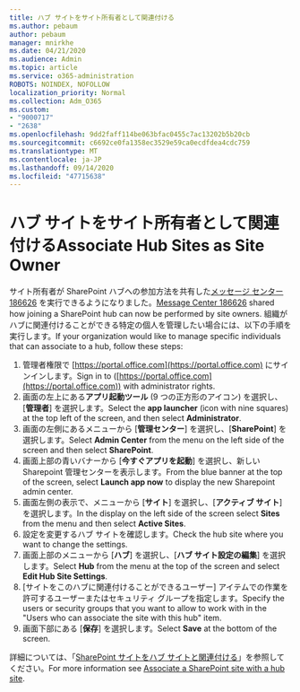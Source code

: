 ```yaml
---
title: ハブ サイトをサイト所有者として関連付ける
ms.author: pebaum
author: pebaum
manager: mnirkhe
ms.date: 04/21/2020
ms.audience: Admin
ms.topic: article
ms.service: o365-administration
ROBOTS: NOINDEX, NOFOLLOW
localization_priority: Normal
ms.collection: Adm_O365
ms.custom:
- "9000717"
- "2638"
ms.openlocfilehash: 9dd2faff114be063bfac0455c7ac13202b5b20cb
ms.sourcegitcommit: c6692ce0fa1358ec3529e59ca0ecdfdea4cdc759
ms.translationtype: MT
ms.contentlocale: ja-JP
ms.lasthandoff: 09/14/2020
ms.locfileid: "47715638"
---
```

# <a name="associate-hub-sites-as-site-owner"></a><span data-ttu-id="1a664-102">ハブ サイトをサイト所有者として関連付ける</span><span class="sxs-lookup"><span data-stu-id="1a664-102">Associate Hub Sites as Site Owner</span></span>

<span data-ttu-id="1a664-103">サイト所有者が SharePoint ハブへの参加方法を共有した[メッセージ センター 186626](https://admin.microsoft.com/Adminportal/Home?source=applauncher#/MessageCenter?id=MC186626) を実行できるようになりました。</span><span class="sxs-lookup"><span data-stu-id="1a664-103">[Message Center 186626](https://admin.microsoft.com/Adminportal/Home?source=applauncher#/MessageCenter?id=MC186626) shared how joining a SharePoint hub can now be performed by site owners.</span></span> <span data-ttu-id="1a664-104">組織がハブに関連付けることができる特定の個人を管理したい場合には、以下の手順を実行します。</span><span class="sxs-lookup"><span data-stu-id="1a664-104">If your organization would like to manage specific individuals that can associate to a hub, follow these steps:</span></span> 

1. <span data-ttu-id="1a664-105">管理者権限で [https://portal.office.com](https://portal.office.com) にサインインします。</span><span class="sxs-lookup"><span data-stu-id="1a664-105">Sign in to ([https://portal.office.com](https://portal.office.com)) with administrator rights.</span></span>
2. <span data-ttu-id="1a664-106">画面の左上にある**アプリ起動ツール** (9 つの正方形のアイコン) を選択し、[**管理者**] を選択します。</span><span class="sxs-lookup"><span data-stu-id="1a664-106">Select the **app launcher** (icon with nine squares) at the top left of the screen, and then select **Administrator**.</span></span>
3. <span data-ttu-id="1a664-107">画面の左側にあるメニューから [**管理センター**] を選択し、[**SharePoint**] を選択します。</span><span class="sxs-lookup"><span data-stu-id="1a664-107">Select **Admin Center** from the menu on the left side of the screen and then select **SharePoint**.</span></span>
4. <span data-ttu-id="1a664-108">画面上部の青いバナーから [**今すぐアプリを起動**] を選択し、新しい Sharepoint 管理センターを表示します。</span><span class="sxs-lookup"><span data-stu-id="1a664-108">From the blue banner at the top of the screen, select **Launch app now** to display the new Sharepoint admin center.</span></span>
5. <span data-ttu-id="1a664-109">画面左側の表示で、メニューから [**サイト**] を選択し、[**アクティブ サイト**] を選択します。</span><span class="sxs-lookup"><span data-stu-id="1a664-109">In the display on the left side of the screen select **Sites** from the menu and then select **Active Sites**.</span></span>
6. <span data-ttu-id="1a664-110">設定を変更するハブ サイトを確認します。</span><span class="sxs-lookup"><span data-stu-id="1a664-110">Check the hub site where you want to change the settings.</span></span>
7. <span data-ttu-id="1a664-111">画面上部のメニューから [**ハブ**] を選択し、[**ハブ サイト設定の編集**] を選択します。</span><span class="sxs-lookup"><span data-stu-id="1a664-111">Select **Hub** from the menu at the top of the screen and select **Edit Hub Site Settings**.</span></span>
8. <span data-ttu-id="1a664-112">[サイトをこのハブに関連付けることができるユーザー] アイテムでの作業を許可するユーザーまたはセキュリティ グループを指定します。</span><span class="sxs-lookup"><span data-stu-id="1a664-112">Specify the users or security groups that you want to allow to work with in the "Users who can associate the site with this hub" item.</span></span>
9. <span data-ttu-id="1a664-113">画面下部にある [**保存**] を選択します。</span><span class="sxs-lookup"><span data-stu-id="1a664-113">Select **Save** at the bottom of the screen.</span></span>

<span data-ttu-id="1a664-114">詳細については、「[SharePoint サイトをハブ サイトと関連付ける](https://support.office.com/article/associate-a-sharepoint-site-with-a-hub-site-ae0009fd-af04-4d3d-917d-88edb43efc05)」を参照してください。</span><span class="sxs-lookup"><span data-stu-id="1a664-114">For more information see [Associate a SharePoint site with a hub site](https://support.office.com/article/associate-a-sharepoint-site-with-a-hub-site-ae0009fd-af04-4d3d-917d-88edb43efc05).</span></span> 